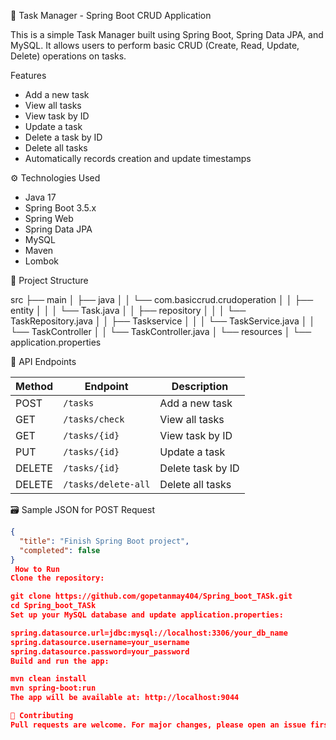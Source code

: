 📝 Task Manager - Spring Boot CRUD Application

This is a simple Task Manager built using Spring Boot, Spring Data JPA, and MySQL. It allows users to perform basic CRUD (Create, Read, Update, Delete) operations on tasks.

 Features

- Add a new task
- View all tasks
- View task by ID
- Update a task
- Delete a task by ID
- Delete all tasks
- Automatically records creation and update timestamps

 ⚙️ Technologies Used

- Java 17
- Spring Boot 3.5.x
- Spring Web
- Spring Data JPA
- MySQL
- Maven
- Lombok

 📁 Project Structure

src
├── main
│ ├── java
│ │ └── com.basiccrud.crudoperation
│ │ ├── entity
│ │ │ └── Task.java
│ │ ├── repository
│ │ │ └── TaskRepository.java
│ │ ├── Taskservice
│ │ │ └── TaskService.java
│ │ └── TaskController
│ │ └── TaskController.java
│ └── resources
│ └── application.properties


 🔄 API Endpoints

| Method | Endpoint              | Description            |
|--------|-----------------------|------------------------|
| POST   | `/tasks`              | Add a new task         |
| GET    | `/tasks/check`        | View all tasks         |
| GET    | `/tasks/{id}`         | View task by ID        |
| PUT    | `/tasks/{id}`         | Update a task          |
| DELETE | `/tasks/{id}`         | Delete task by ID      |
| DELETE | `/tasks/delete-all`   | Delete all tasks       |

 🗃️ Sample JSON for POST Request

```json
{
  "title": "Finish Spring Boot project",
  "completed": false
}
 How to Run
Clone the repository:

git clone https://github.com/gopetanmay404/Spring_boot_TASk.git
cd Spring_boot_TASk
Set up your MySQL database and update application.properties:

spring.datasource.url=jdbc:mysql://localhost:3306/your_db_name
spring.datasource.username=your_username
spring.datasource.password=your_password
Build and run the app:

mvn clean install
mvn spring-boot:run
The app will be available at: http://localhost:9044

🤝 Contributing
Pull requests are welcome. For major changes, please open an issue first to discuss what you would like to change.



